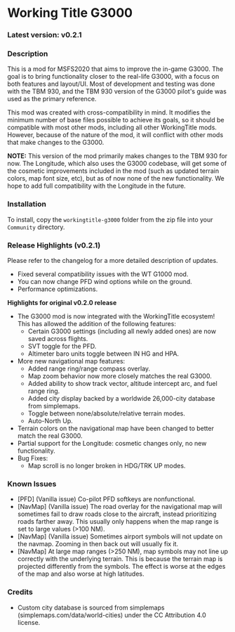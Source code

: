 # Working Title G3000

### Latest version: v0.2.1

### Description
This is a mod for MSFS2020 that aims to improve the in-game G3000. The goal is to bring functionality closer to the real-life G3000, with a focus on both features and layout/UI. Most of development and testing was done with the TBM 930, and the TBM 930 version of the G3000 pilot's guide was used as the primary reference.

This mod was created with cross-compatibility in mind. It modifies the minimum number of base files possible to achieve its goals, so it should be compatible with most other mods, including all other WorkingTitle mods. However, because of the nature of the mod, it will conflict with other mods that make changes to the G3000.

**NOTE:** This version of the mod primarily makes changes to the TBM 930 for now. The Longitude, which also uses the G3000 codebase, will get some of the cosmetic improvements included in the mod (such as updated terrain colors, map font size, etc), but as of now none of the new functionality. We hope to add full compatibility with the Longitude in the future.

### Installation
To install, copy the `workingtitle-g3000` folder from the zip file into your `Community` directory.

### Release Highlights (v0.2.1)
Please refer to the changelog for a more detailed description of updates.

- Fixed several compatibility issues with the WT G1000 mod.
- You can now change PFD wind options while on the ground.
- Performance optimizations.

**Highlights for original v0.2.0 release**
- The G3000 mod is now integrated with the WorkingTitle ecosystem! This has allowed the addition of the following features:
  - Certain G3000 settings (including all newly added ones) are now saved across flights.
  - SVT toggle for the PFD.
  - Altimeter baro units toggle between IN HG and HPA.
- More new navigational map features:
  - Added range ring/range compass overlay.
  - Map zoom behavior now more closely matches the real G3000.
  - Added ability to show track vector, altitude intercept arc, and fuel range ring.
  - Added city display backed by a worldwide 26,000-city database from simplemaps.
  - Toggle between none/absolute/relative terrain modes.
  - Auto-North Up.
- Terrain colors on the navigational map have been changed to better match the real G3000.
- Partial support for the Longitude: cosmetic changes only, no new functionality.
- Bug Fixes:
  - Map scroll is no longer broken in HDG/TRK UP modes.

### Known Issues
- \[PFD\] (Vanilla issue) Co-pilot PFD softkeys are nonfunctional.
- \[NavMap\] (Vanilla issue) The road overlay for the navigational map will sometimes fail to draw roads close to the aircraft, instead prioritizing roads farther away. This usually only happens when the map range is set to large values (>100 NM).
- \[NavMap\] (Vanilla issue) Sometimes airport symbols will not update on the navmap. Zooming in then back out will usually fix it.
- \[NavMap\] At large map ranges (>250 NM), map symbols may not line up correctly with the underlying terrain. This is because the terrain map is projected differently from the symbols. The effect is worse at the edges of the map and also worse at high latitudes.

### Credits
- Custom city database is sourced from simplemaps (simplemaps.com/data/world-cities) under the CC Attribution 4.0 license.